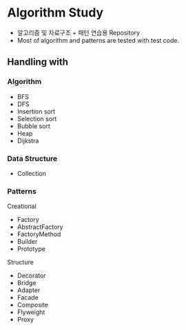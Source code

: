 # Algorithm Study

- 알고리즘 및 자료구조 + 패턴 연습용 Repository
- Most of algorithm and patterns are tested with test code.

## Handling with

### Algorithm

- BFS
- DFS
- Insertion sort
- Selection sort
- Bubble sort 
- Heap
- Dijkstra

### Data Structure

- Collection


### Patterns

Creational
- Factory
- AbstractFactory
- FactoryMethod
- Builder
- Prototype

Structure
- Decorator
- Bridge
- Adapter
- Facade
- Composite
- Flyweight
- Proxy
